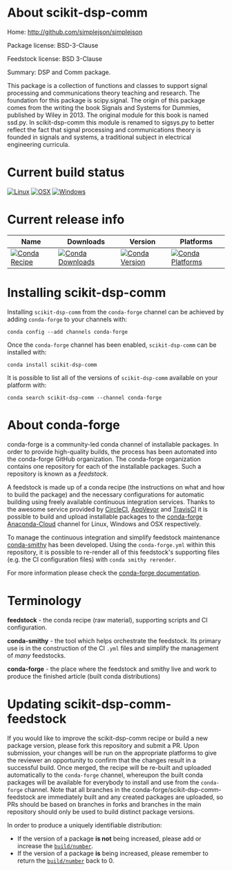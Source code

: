 About scikit-dsp-comm
=====================

Home: http://github.com/simplejson/simplejson

Package license: BSD-3-Clause

Feedstock license: BSD 3-Clause

Summary: DSP and Comm package.

This package is a collection of functions and classes to support signal processing and communications theory teaching and research. The foundation for this package is scipy.signal. The origin of this package comes from the writing the book Signals and Systems for Dummies, published by Wiley in 2013. The original module for this book is named ssd.py. In scikit-dsp-comm this module is renamed to sigsys.py to better reflect the fact that signal processing and communications theory is founded in signals and systems, a traditional subject in electrical engineering curricula.


Current build status
====================

[![Linux](https://img.shields.io/circleci/project/github/conda-forge/scikit-dsp-comm-feedstock/master.svg?label=Linux)](https://circleci.com/gh/conda-forge/scikit-dsp-comm-feedstock)
[![OSX](https://img.shields.io/travis/conda-forge/scikit-dsp-comm-feedstock/master.svg?label=macOS)](https://travis-ci.org/conda-forge/scikit-dsp-comm-feedstock)
[![Windows](https://img.shields.io/appveyor/ci/conda-forge/scikit-dsp-comm-feedstock/master.svg?label=Windows)](https://ci.appveyor.com/project/conda-forge/scikit-dsp-comm-feedstock/branch/master)

Current release info
====================

| Name | Downloads | Version | Platforms |
| --- | --- | --- | --- |
| [![Conda Recipe](https://img.shields.io/badge/recipe-scikit--dsp--comm-green.svg)](https://anaconda.org/conda-forge/scikit-dsp-comm) | [![Conda Downloads](https://img.shields.io/conda/dn/conda-forge/scikit-dsp-comm.svg)](https://anaconda.org/conda-forge/scikit-dsp-comm) | [![Conda Version](https://img.shields.io/conda/vn/conda-forge/scikit-dsp-comm.svg)](https://anaconda.org/conda-forge/scikit-dsp-comm) | [![Conda Platforms](https://img.shields.io/conda/pn/conda-forge/scikit-dsp-comm.svg)](https://anaconda.org/conda-forge/scikit-dsp-comm) |

Installing scikit-dsp-comm
==========================

Installing `scikit-dsp-comm` from the `conda-forge` channel can be achieved by adding `conda-forge` to your channels with:

```
conda config --add channels conda-forge
```

Once the `conda-forge` channel has been enabled, `scikit-dsp-comm` can be installed with:

```
conda install scikit-dsp-comm
```

It is possible to list all of the versions of `scikit-dsp-comm` available on your platform with:

```
conda search scikit-dsp-comm --channel conda-forge
```


About conda-forge
=================

conda-forge is a community-led conda channel of installable packages.
In order to provide high-quality builds, the process has been automated into the
conda-forge GitHub organization. The conda-forge organization contains one repository
for each of the installable packages. Such a repository is known as a *feedstock*.

A feedstock is made up of a conda recipe (the instructions on what and how to build
the package) and the necessary configurations for automatic building using freely
available continuous integration services. Thanks to the awesome service provided by
[CircleCI](https://circleci.com/), [AppVeyor](http://www.appveyor.com/)
and [TravisCI](https://travis-ci.org/) it is possible to build and upload installable
packages to the [conda-forge](https://anaconda.org/conda-forge)
[Anaconda-Cloud](http://docs.anaconda.org/) channel for Linux, Windows and OSX respectively.

To manage the continuous integration and simplify feedstock maintenance
[conda-smithy](http://github.com/conda-forge/conda-smithy) has been developed.
Using the ``conda-forge.yml`` within this repository, it is possible to re-render all of
this feedstock's supporting files (e.g. the CI configuration files) with ``conda smithy rerender``.

For more information please check the [conda-forge documentation](https://conda-forge.org/docs/).

Terminology
===========

**feedstock** - the conda recipe (raw material), supporting scripts and CI configuration.

**conda-smithy** - the tool which helps orchestrate the feedstock.
                   Its primary use is in the construction of the CI ``.yml`` files
                   and simplify the management of *many* feedstocks.

**conda-forge** - the place where the feedstock and smithy live and work to
                  produce the finished article (built conda distributions)


Updating scikit-dsp-comm-feedstock
==================================

If you would like to improve the scikit-dsp-comm recipe or build a new
package version, please fork this repository and submit a PR. Upon submission,
your changes will be run on the appropriate platforms to give the reviewer an
opportunity to confirm that the changes result in a successful build. Once
merged, the recipe will be re-built and uploaded automatically to the
`conda-forge` channel, whereupon the built conda packages will be available for
everybody to install and use from the `conda-forge` channel.
Note that all branches in the conda-forge/scikit-dsp-comm-feedstock are
immediately built and any created packages are uploaded, so PRs should be based
on branches in forks and branches in the main repository should only be used to
build distinct package versions.

In order to produce a uniquely identifiable distribution:
 * If the version of a package **is not** being increased, please add or increase
   the [``build/number``](http://conda.pydata.org/docs/building/meta-yaml.html#build-number-and-string).
 * If the version of a package **is** being increased, please remember to return
   the [``build/number``](http://conda.pydata.org/docs/building/meta-yaml.html#build-number-and-string)
   back to 0.